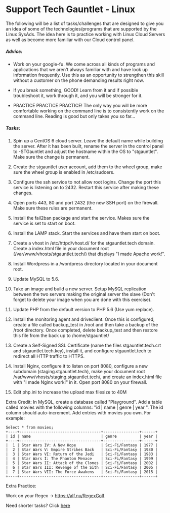 # Support Tech Gauntlet - Linux

The following will be a list of tasks/challenges that are designed to give you an idea of some of the technologies/programs that are supported by the Linux SysAds. The idea here is to practice working with Linux Cloud Servers as well as become more familiar with our Cloud control panel.

##### Advice:
* Work on your google-fu. We come across all kinds of programs and applications that we aren't always familiar with and have look up information frequently. Use this as an opportunity to strengthen this skill without a customer on the phone demanding results right now.

* If you break something, GOOD! Learn from it and if possible troubleshoot it, work through it, and you will be stronger for it.

* PRACTICE PRACTICE PRACTICE! The only way you will be more comfortable working on the command line is to consistently work on the command line. Reading is good but only takes you so far...


##### Tasks:

1) Spin up a CentOS 6 cloud server. Leave the default name while building the server. After it has been built, rename the server in the control panel to <sso>-STGauntlet and adjust the hostname within the OS to "stgauntlet". Make sure the change is permanent.

2) Create the stgauntlet user account, add them to the wheel group, make sure the wheel group is enabled in /etc/sudoers.

3) Configure the ssh service to not allow root logins. Change the port this service is listening on to 2432. Restart this service after making these changes.

4) Open ports 443, 80 and port 2432 (the new SSH port) on the firewall. Make sure these rules are permanent.

5) Install the fail2ban package and start the service. Makes sure the service is set to start on boot.

6) Install the LAMP stack. Start the services and have them start on boot.

7)  Create a vhost in /etc/httpd/vhost.d/ for the stgauntlet.tech domain. Create a index.html file in your document root (/var/www/vhosts/stgauntlet.tech/) that displays "I made Apache work!".

8) Install Wordpress in a /wordpress directory located in your document root.

9) Update MySQL to 5.6.

10) Take an image and build a new server. Setup MySQL replication between the two servers making the original server the slave (Don't forget to delete your image when you are done with this exercise).

11) Update PHP from the default version to PHP 5.6 (Use yum replace).

12) Install the monitoring agent and driveclient. Once this is configured, create a file called backup_test in /root and then take a backup of the /root directory. Once completed, delete backup_test and then restore this file from the back up to /home/stgauntlet/

13) Create a Self-Signed SSL Certificate (name the files stgauntlet.tech.crt and stgauntlet.tech.key), install it, and configure stgauntlet.tech to redirect all HTTP traffic to HTTPS.

14) Install Nginx, configure it to listen on port 8080, configure a new subdomain (staging.stgauntlet.tech), make your document root /var/www/vhosts/staging.stgauntlet.tech/, and create an index.html file with "I made Nginx work!" in it. Open port 8080 on your firewall.

15) Edit php.ini to increase the upload max filesize to 40M

Extra Credit: In MySQL, create a database called "Playground". Add a table called movies with the following columns: "id | name | genre | year ". The id column should auto-increment. Add entries with movies you own. For example:

```
Select * from movies;
+----+------------------------------------+----------------+------+
| id | name                               | genre          | year |
+----+------------------------------------+----------------+------+
|  1 | Star Wars IV: A New Hope           | Sci-Fi/Fantasy | 1977 |
|  2 | Star Wars V: Empire Strikes Back   | Sci-Fi/Fantasy | 1980 |
|  3 | Star Wars VI: Return of the Jedi   | Sci-Fi/Fantasy | 1983 |
|  4 | Star Wars I: The Phantom Menace    | Sci-Fi/Fantasy | 1999 |
|  5 | Star Wars II: Attack of the Clones | Sci-Fi/Fantasy | 2002 |
|  6 | Star Wars III: Revenge of the Sith | Sci-Fi/Fantasy | 2005 |
|  7 | Star Wars VII: The Force Awakens   | Sci-Fi/Fantasy | 2015 |
+----+------------------------------------+----------------+------+
```

Extra Practice:

Work on your Regex -> https://alf.nu/RegexGolf

Need shorter tasks? Click [here](https://one.rackspace.com/display/~ian8775/Quick+Linux+Tasks "Quick Linux Tasks")
